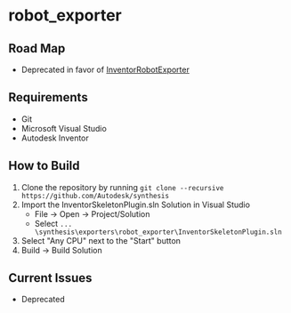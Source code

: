 # robot_exporter

## Road Map
* Deprecated in favor of [InventorRobotExporter](https://github.com/Autodesk/synthesis/tree/836-exporter-readme/exporters/InventorRobotExporter)

## Requirements
* Git
* Microsoft Visual Studio
* Autodesk Inventor

## How to Build
1) Clone the repository by running `git clone --recursive https://github.com/Autodesk/synthesis`
2) Import the InventorSkeletonPlugin.sln Solution in Visual Studio
   - File -> Open -> Project/Solution
   - Select `... \synthesis\exporters\robot_exporter\InventorSkeletonPlugin.sln`
3) Select "Any CPU" next to the "Start" button
4) Build -> Build Solution

## Current Issues
* Deprecated
